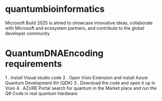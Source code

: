 # quantumbioinformatics
Microsoft Build 2025 is aimed to showcase innovative ideas, collaborate with Microsoft and ecosystem partners, and contribute to the global developer community

# QuantumDNAEncoding requirements 

1 . Install Visual studio code
2 . Open Visio Extension and install Azure Quantum Development Kit (QDK)
3 . Download the code and open it up in Visio
4 . AZURE Portal search for quantum in the Market place and run the Q# Code in real quantum Hardware

